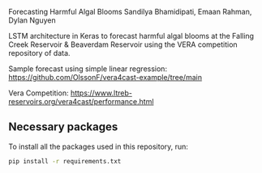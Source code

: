 Forecasting Harmful Algal Blooms
Sandilya Bhamidipati, Emaan Rahman, Dylan Nguyen

LSTM architecture in Keras to forecast harmful algal blooms at the Falling Creek Reservoir & Beaverdam Reservoir using the VERA competition repository of data.

Sample forecast using simple linear regression: https://github.com/OlssonF/vera4cast-example/tree/main

Vera Competition: https://www.ltreb-reservoirs.org/vera4cast/performance.html

## Necessary packages
To install all the packages used in this repository, run:

```bash
pip install -r requirements.txt
```

